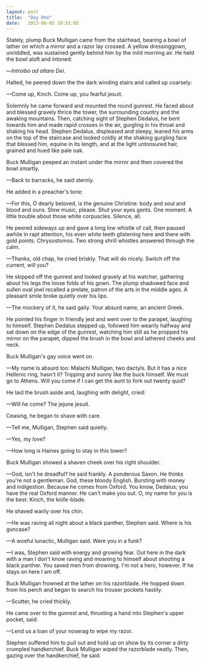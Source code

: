 ```yaml
---
layout: post
title:  "Day One"
date:   2013-06-02 10:51:02
---
```


Stately, plump Buck Mulligan came from the stairhead, bearing a bowl of lather on which a mirror and a razor lay crossed. A yellow dressinggown, unriddled, was sustained gently behind him by the mild morning air. He held the bowl aloft and intoned:

—*Introibo ad altare Dei*.

Halted, he peered down the the dark winding stairs and called up coarsely:

—Come up, Kinch. Come up, you fearful jesuit.

Solemnly he came forward and mounted the round gunrest. He faced about and blessed gravely thrice the tower, the surrounding country and the awaking mountains. Then, catching sight of Stephen Dedalus, he bent towards him and made rapid crosses in the air, gurgling in his throat and shaking his head. Stephen Dedalus, displeased and sleepy, leaned his arms on the top of the staircase and looked coldly at the shaking gurgling face that blessed him, equine in its length, and at the light untonsured hair, grained and hued like pale oak.

Buck Mulligan peeped an instant under the mirror and then covered the bowl smartly.

—Back to barracks, he said sternly.

He added in a preacher's tone:

—For this, O dearly beloved, is the genuine Christine: body and soul and blood and ouns. Slow music, please. Shut your eyes gents. One moment. A little trouble about those white corpuscles. Silence, all.

He peered sideways up and gave a long low whistle of call, then paused awhile in rapt attention, his even white teeth glistening here and there with gold points. Chrysostomos. Two strong shrill whistles answered through the calm.

—Thanks, old chap, he cried briskly. That will do nicely. Switch off the current, will you?

He skipped off the gunrest and looked gravely at his watcher, gathering about his legs the loose folds of his gown. The plump shadowed face and sullen oval jowl recalled a prelate, patron of the arts in the middle ages. A pleasant smile broke quietly over his lips.

—The mockery of it, he said gaily. Your absurd name, an ancient Greek.

He pointed his finger in friendly jest and went over to the parapet, laughing to himself. Stephen Dedalus stepped up, followed him wearily halfway and sat down on the edge of the gunrest, watching him still as he propped his mirror on the parapet, dipped the brush in the bowl and lathered cheeks and neck.

Buck Mulligan's gay voice went on.

—My name is absurd too: Malachi Mulligan, two dactyls. But it has a nice Hellenic ring, hasn't it? Tripping and sunny like the buck himself. We must go to Athens. Will you come if I can get the aunt to fork out twenty quid?

He laid the brush aside and, laughing with delight, cried:

—Will he come? The jejune jesuit.

Ceasing, he began to shave with care.

—Tell me, Mulligan, Stephen said quietly.

—Yes, my love?

—How long is Haines going to stay in this tower?

Buck Mulligan showed a shaven cheek over his right shoulder.

—God, isn't he dreadful? he said frankly. A ponderous Saxon. He thinks you're not a gentleman. God, these bloody English. Bursting with money and indigestion. Because he comes from Oxford. You know, Dedalus; you have the real Oxford manner. He can't make you out. O, my name for you is the best: Kinch, the knife-blade.

He shaved warily over his chin.

—He was raving all night about a black panther, Stephen said. Where is his guncase?

—A woeful lunactic, Mulligan said. Were you in a funk?

—I was, Stephen said with energy and growing fear. Out here in the dark with a man I don't know raving and moaning to himself about shooting a black panther. You saved men from drowning. I'm not a hero, however. If he stays on here I am off.

Buck Mulligan frowned at the lather on his razorblade. He hopped down from his perch and began to search his trouser pockets hastily.

—Scutter, he cried thickly.

He came over to the gunrest and, thrusting a hand into Stephen's upper pocket, said:

—Lend us a loan of your noserag to wipe my razor.

Stephen suffered him to pull out and hold up on show by its corner a dirty crumpled handkerchief. Buck Mulligan wiped the razorblade neatly. Then, gazing over the handkerchief, he said: